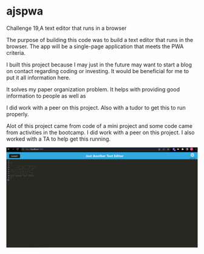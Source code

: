 # ajspwa

Challenge 19,A text editor that runs in a browser

The purpose of building this code was to build a text editor that runs in the browser.  The app will be a single-page application that meets the PWA criteria.

I built this project because I may just in the future may want to start a blog on contact regarding coding or investing.  It would be beneficial for me to put it all information here. 

It solves my paper organization problem.  It helps with providing good information to people as well as 

I did work with a peer on this project.  Also with a tudor to get this to run properly.


Alot of this project came from code of a mini project and some code came from activities in the bootcamp.
I did work with a peer on this project.  I also worked with a TA to help get this running.

![Alt text](image.png)